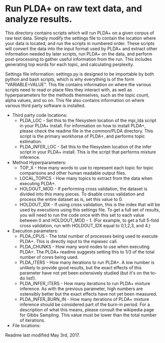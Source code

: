 # Run PLDA+ on raw text data, and analyze results.

This directory contains scripts which will run PLDA+ on a given corpus of raw text data. Simply modify the settings file to contain the location where your data is located, and run the scripts in numbered order. These scripts will convert the data into the input format used by PLDA+ and extract other information needed by later scripts, run PLDA+ on the data, and perform post-processing to gather useful information from the run. This includes generating top words for each topic, and calculating perplexity.

Settings file information:
settings.py is designed to be importable by both python and bash scripts, which is why everything is of the form "VARIABLE=VALUE". This file contains information on where the various scripts need to read or place files they interact with, as well as hyperparameters for the methods themselves, such as the topic count, alpha values, and so on. This file also contains information on where various third party software is installed.
* Third party code locations:
  * PLDA\_LOC - Set this to the filesystem location of the mpi\_lda script in your PLDA+ install. For information on how to install PLDA+, please check the readme file in the common/PLDA directory. This script is the primary workhorse of PLDA+, and performs topic estimation.
  * PLDA\_INFER\_LOC - Set this to the filesystem location of the infer script in your PLDA+ install. This is the script that performs mixture inference.
* Method Hyperparameters:
  * TOP\_X - How many words to use to represent each topic for topic comparisons and other human readable output files.
  * LOCAL\_TOPICS - How many topics to extract from the data when executing PLDA+.
  * HOLDOUT\_MOD - If performing cross validation, the dataset is divided into this many pieces. To disable cross validation and process the entire dataset as is, set this value to 0.
  * HOLDOUT\_IDX - If using cross validation, this is the index that will be used by executions using this settings file. To get a full set of results, you will need to run the code once with this set to each value between 0 and HOLDOUT\_MOD - 1. (For example, to get a full 5-fold cross validation, run with HOLDOUT\_IDX equal to 0,1,2,3, and 4.)
* Execution parameters:
  * PLDA\_CPUS - The total number of processes being used to execute PLDA+. This is directly input to the mpiexec call.
  * PLDA\_CHUNKS - How many word nodes to use when executing PLDA+. The PLDA+ readme suggests setting this to 1/3 of the total number of cores being used.
  * PLDA\_ITERS - How many iterations to run PLDA+. A low number is unlikely to provide good results, but the exact effects of this parameter have not yet been extensively studied (but it's on the to-do list!).
  * PLDA\_INFER\_ITERS - How many iterations to run PLDA+ mixture inference. As with the previous parameter, high numbers are ostensibly better but the exact effects have not yet been measured.
  * PLDA\_INFER\_BURN\_IN - How many iterations of PLDA+ mixture inference should be considered part of the burn-in period. For a description of what this means, please consult the wikipedia page for Gibbs Sampling. This value must be lower than the total number of iterations.
* File locations:

Readme last modified May 3rd, 2017.
